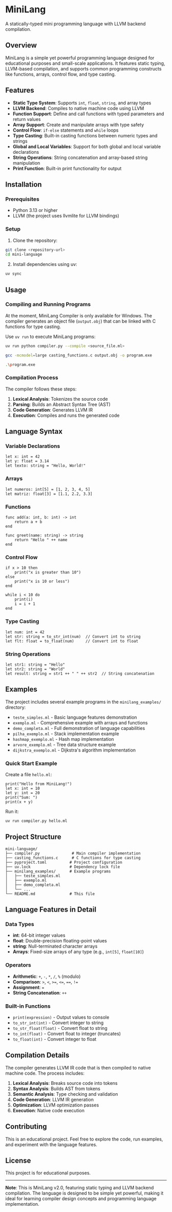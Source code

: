 # MiniLang

A statically-typed mini programming language with LLVM backend compilation.

## Overview

MiniLang is a simple yet powerful programming language designed for educational purposes and small-scale applications. It features static typing, LLVM-based compilation, and supports common programming constructs like functions, arrays, control flow, and type casting.

## Features

- **Static Type System**: Supports `int`, `float`, `string`, and array types
- **LLVM Backend**: Compiles to native machine code using LLVM
- **Function Support**: Define and call functions with typed parameters and return values
- **Array Support**: Create and manipulate arrays with type safety
- **Control Flow**: `if-else` statements and `while` loops
- **Type Casting**: Built-in casting functions between numeric types and strings
- **Global and Local Variables**: Support for both global and local variable declarations
- **String Operations**: String concatenation and array-based string manipulation
- **Print Function**: Built-in print functionality for output

## Installation

### Prerequisites

- Python 3.13 or higher
- LLVM (the project uses llvmlite for LLVM bindings)

### Setup

1. Clone the repository:
```bash
git clone <repository-url>
cd mini-language
```

2. Install dependencies using uv:
```bash
uv sync
```

## Usage

### Compiling and Running Programs
At the moment, MiniLang Compiler is only available for Windows. The compiler generates an object file (`output.obj`) that can be linked with C functions for type casting.

Use `uv run` to execute MiniLang programs:

```bash
uv run python compiler.py --compile <source_file.ml>
```

```bash
gcc -mcmodel=large casting_functions.c output.obj -o program.exe
```

```bash
.\program.exe
```

### Compilation Process

The compiler follows these steps:
1. **Lexical Analysis**: Tokenizes the source code
2. **Parsing**: Builds an Abstract Syntax Tree (AST)
3. **Code Generation**: Generates LLVM IR
4. **Execution**: Compiles and runs the generated code

## Language Syntax

### Variable Declarations

```minilang
let x: int = 42
let y: float = 3.14
let texto: string = "Hello, World!"
```

### Arrays

```minilang
let numeros: int[5] = [1, 2, 3, 4, 5]
let matriz: float[3] = [1.1, 2.2, 3.3]
```

### Functions

```minilang
func add(a: int, b: int) -> int
    return a + b
end

func greet(name: string) -> string
    return "Hello " ++ name
end
```

### Control Flow

```minilang
if x > 10 then
    print("x is greater than 10")
else
    print("x is 10 or less")
end

while i < 10 do
    print(i)
    i = i + 1
end
```

### Type Casting

```minilang
let num: int = 42
let str: string = to_str_int(num)  // Convert int to string
let flt: float = to_float(num)     // Convert int to float
```

### String Operations

```minilang
let str1: string = "Hello"
let str2: string = "World"
let result: string = str1 ++ " " ++ str2  // String concatenation
```

## Examples

The project includes several example programs in the `minilang_examples/` directory:

- `teste_simples.ml` - Basic language features demonstration
- `exemplo.ml` - Comprehensive example with arrays and functions
- `demo_completa.ml` - Full demonstration of language capabilities
- `pilha_exemplo.ml` - Stack implementation example
- `hashmap_exemplo.ml` - Hash map implementation
- `arvore_exemplo.ml` - Tree data structure example
- `dijkstra_exemplo.ml` - Dijkstra's algorithm implementation

### Quick Start Example

Create a file `hello.ml`:

```minilang
print("Hello from MiniLang!")
let x: int = 10
let y: int = 20
print("Sum: ")
print(x + y)
```

Run it:
```bash
uv run compiler.py hello.ml
```

## Project Structure

```
mini-language/
├── compiler.py              # Main compiler implementation
├── casting_functions.c      # C functions for type casting
├── pyproject.toml          # Project configuration
├── uv.lock                 # Dependency lock file
├── minilang_examples/      # Example programs
│   ├── teste_simples.ml
│   ├── exemplo.ml
│   ├── demo_completa.ml
│   └── ...
└── README.md               # This file
```

## Language Features in Detail

### Data Types

- **int**: 64-bit integer values
- **float**: Double-precision floating-point values
- **string**: Null-terminated character arrays
- **Arrays**: Fixed-size arrays of any type (e.g., `int[5]`, `float[10]`)

### Operators

- **Arithmetic**: `+`, `-`, `*`, `/`, `%` (modulo)
- **Comparison**: `>`, `<`, `>=`, `<=`, `==`, `!=`
- **Assignment**: `=`
- **String Concatenation**: `++`

### Built-in Functions

- `print(expression)` - Output values to console
- `to_str_int(int)` - Convert integer to string
- `to_str_float(float)` - Convert float to string
- `to_int(float)` - Convert float to integer (truncates)
- `to_float(int)` - Convert integer to float

## Compilation Details

The compiler generates LLVM IR code that is then compiled to native machine code. The process includes:

1. **Lexical Analysis**: Breaks source code into tokens
2. **Syntax Analysis**: Builds AST from tokens
3. **Semantic Analysis**: Type checking and validation
4. **Code Generation**: LLVM IR generation
5. **Optimization**: LLVM optimization passes
6. **Execution**: Native code execution

## Contributing

This is an educational project. Feel free to explore the code, run examples, and experiment with the language features.

## License

This project is for educational purposes.

---

**Note**: This is MiniLang v2.0, featuring static typing and LLVM backend compilation. The language is designed to be simple yet powerful, making it ideal for learning compiler design concepts and programming language implementation.
